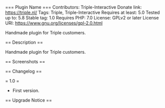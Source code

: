 === Plugin Name ===
Contributors: Triple-Interactive
Donate link: https://triple.nl/
Tags: Triple, Triple-Interactive
Requires at least: 5.0
Tested up to: 5.8
Stable tag: 1.0
Requires PHP: 7.0
License: GPLv2 or later
License URI: https://www.gnu.org/licenses/gpl-2.0.html

Handmade plugin for Triple customers.

== Description ==

Handmade plugin for Triple customers.

== Screenshots ==

== Changelog ==

= 1.0 =
* First version.

== Upgrade Notice ==
